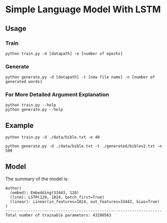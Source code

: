 # Simple Language Model With LSTM
## Usage
### Train

```console
python train.py -d [datapath] -e [number of epochs]
```

### Generate

```console
python generate.py -d [datapath] -t [new file name] -n [number of generated words]
```

### For More Detailed Argument Explanation 

```console
python train.py --help
python generate.py --help
```

## Example

```console
python train.py -d ./data/bible.txt -e 40
```

```console
python generate.py -d ./data/bible.txt -t ./generated/biblev2.txt -n 500
```

## Model

The summary of the model is:

    Author(
      (embed): Embedding(33443, 128)
      (lstm): LSTM(128, 1024, batch_first=True)
      (linear): Linear(in_features=1024, out_features=33443, bias=True)
    )
    --------------------------------------------------------------------
    Total number of trainable parameters: 43286563


